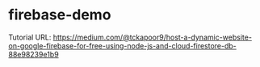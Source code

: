 # firebase-demo

Tutorial URL: https://medium.com/@tckapoor9/host-a-dynamic-website-on-google-firebase-for-free-using-node-js-and-cloud-firestore-db-88e98239e1b9
